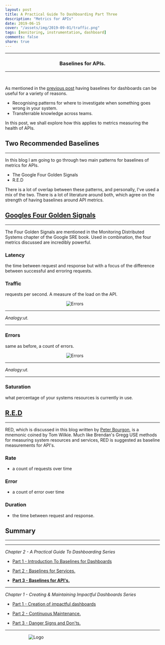```yaml
---
layout: post
title: A Practical Guide To Dashboarding Part Three
description: "Metrics for APIs"
date: 2019-06-15
cover: "/assets/img/2019-09-01/traffic.png"
tags: [monitoring, instrumentation, dashboard]
comments: false
share: true
---
```


----
<center>
<h3> Baselines for APIs. </h3>
</center>

---
<br/>

As mentioned in the [previous post](https://jesswhite.co.uk/2019/04/15/practicaldashboardspart1-post.html) having baselines for dashboards can be useful for a variety of reasons.

* Recognising patterns for where to investigate when something goes wrong in your system.
* Transferrable knowledge across teams.

In this post, we shall explore how this applies to metrics measuring the health of APIs.

## Two Recommended Baselines
---

In this blog I am going to go through two main patterns for baselines of metrics for APIs.

- The Google Four Golden Signals
- R.E.D 

There is a lot of overlap between these patterns, and personally, I've used a mix of the two. There is a lot of literature around both, which agree on the strength of having baselines around API metrics. 

## [Googles Four Golden Signals](https://landing.google.com/sre/sre-book/chapters/monitoring-distributed-systems/)

---

 The Four Golden Signals are mentioned in the Monitoring Distributed Systems chapter of the Google SRE book. Used in combination, the four metrics discussed are incredibly powerful.

### Latency 
the time between request and response but with a focus of the difference between successful and erroring requests.


### Traffic 
requests per second. A measure of the load on the API.

<div style="text-align:center; width:70%; margin-left: 10%;" markdown="1">
<img src="{{site.baseurl}}/assets/img/2019-09-01/traffic.png" alt="Errors">
</div>

---
_Analogy:ut._

---

### Errors
same as before, a count of errors.

<div style="text-align:center; width:70%; margin-left: 10%;" markdown="1">
<img src="{{site.baseurl}}/assets/img/2019-09-01/error.png" alt="Errors">
</div>

---
_Analogy:ut._

---

### Saturation 
what percentage of your systems resources is currently in use.


## [R.E.D](https://peter.bourgon.org/blog/2016/02/07/logging-v-instrumentation.html)

---

RED, which is discussed in this blog written by [Peter Bourgon](https://peter.bourgon.org/blog/2016/02/07/logging-v-instrumentation.html), is a mnemonic coined by Tom Wilkie. Much like Brendan's Gregg USE methods for measuring system resources and services, RED is suggested as baseline measurements for API's.

### Rate
- a count of requests over time

### Error
- a count of error over time

### Duration 
- the time between request and response.



## Summary
---
 

---

_Chapter 2 - A Practical Guide To Dashboarding Series_

* <a href="{{site.baseurl}}/2019/04/15/practicaldashboardspart1-post.html">Part 1 - Introduction To Baselines for Dashboards</a>

* <a href="{{site.baseurl}}/2019/05/15/practicaldashboardspart2-post.html">Part 2 - Baselines for Services. </a>

* <strong><a href="{{site.baseurl}}/2019/09/01/practicaldashboardspart3-post.html">Part 3 - Baselines for API's.</a></strong>

---


_Chapter 1 - Creating & Maintaining Impactful Dashboards Series_

* <a href="{{site.baseurl}}/2018/04/09/impactfuldashboardspart1-post.html">Part 1 - Creation of impactful dashboards</a>

* <a href="{{site.baseurl}}/2018/04/22/impactfuldashboardspart2-post.html">Part 2 - Continuous Maintenance.</a>

* <a href="{{site.baseurl}}/2018/04/23/impactfuldashboardspart3-post.html">Part 3 - Danger Signs and Don'ts.</a>

---

<div style="text-align:center; width:20%; margin-left: 10%;" markdown="1">
<img src="{{site.baseurl}}/assets/img/logo.png" alt="Logo">
</div>
